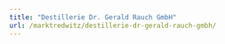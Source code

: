 ```yaml
---
title: "Destillerie Dr. Gerald Rauch GmbH"
url: /marktredwitz/destillerie-dr-gerald-rauch-gmbh/
---
```

